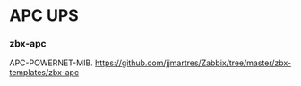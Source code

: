 # APC UPS

### zbx-apc
APC-POWERNET-MIB. https://github.com/jjmartres/Zabbix/tree/master/zbx-templates/zbx-apc


